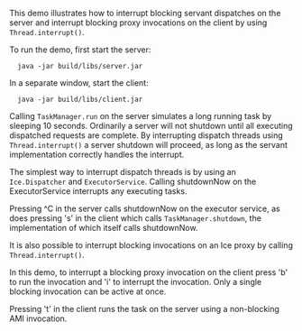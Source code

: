 This demo illustrates how to interrupt blocking servant dispatches on
the server and interrupt blocking proxy invocations on the client by
using `Thread.interrupt()`.

To run the demo, first start the server:

      java -jar build/libs/server.jar

In a separate window, start the client:

      java -jar build/libs/client.jar

Calling `TaskManager.run` on the server simulates a long running task
by sleeping 10 seconds. Ordinarily a server will not shutdown until
all executing dispatched requests are complete. By interrupting
dispatch threads using `Thread.interrupt()` a server shutdown will
proceed, as long as the servant implementation correctly handles the
interrupt.

The simplest way to interrupt dispatch threads is by using an
`Ice.Dispatcher` and `ExecutorService`. Calling shutdownNow on the
ExecutorService interrupts any executing tasks.

Pressing ^C in the server calls shutdownNow on the executor service,
as does pressing 's' in the client which calls `TaskManager.shutdown`,
the implementation of which itself calls shutdownNow.

It is also possible to interrupt blocking invocations on an Ice proxy
by calling `Thread.interrupt()`.

In this demo, to interrupt a blocking proxy invocation on the client
press 'b' to run the invocation and 'i' to interrupt the invocation.
Only a single blocking invocation can be active at once.

Pressing 't' in the client runs the task on the server using a
non-blocking AMI invocation.

